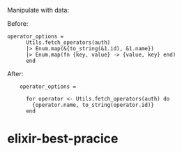 Manipulate with data:


Before:
```
operator_options =
      Utils.fetch_operators(auth)
      |> Enum.map(&{to_string(&1.id), &1.name})
      |> Enum.map(fn {key, value} -> {value, key} end)
      end
```

After:

```
    operator_options =
    
      for operator <- Utils.fetch_operators(auth) do
        {operator.name, to_string(operator.id)}
      end
```



# elixir-best-pracice
